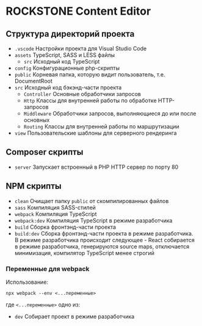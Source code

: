 # ROCKSTONE Content Editor

## Структура директорий проекта
- `.vscode` Настройки проекта для Visual Studio Code
- `assets` TypeScript, SASS и LESS файлы
	- `src` Исходный код TypeScript
- `config` Конфигурационные php-скрипты
- `public` Корневая папка, которую видит пользователь, т.е. DocumentRoot
- `src` Исходный код бэкэнд-части проекта
	- `Controller` Основные обработчики запросов
	- `Http` Классы для внутренней работы по обработке HTTP-запросов
	- `Middleware` Обработчики запросов, выполняющиеся до или после основных
	- `Routing` Классы для внутренней работы по маршрутизации
- `view` Пользовательские шаблоны для серверного рендеринга

## Composer скрипты
- `server` Запускает встроенный в PHP HTTP сервер по порту 80

## NPM скрипты
- `clean` Очищает папку `public` от скомпилированных файлов
- `sass` Компиляция SASS-стилей
- `webpack` Компиляция TypeScript
- `webpack:dev` Компиляция TypeScript в режиме разработчика
- `build` Сборка фронтэнд-части проекта
- `build:dev` Сборка фронтэнд-части проекта в режиме разработчика. В режиме разработчика происходит следующее - React собирается в режиме разработчика, генерируются source maps, отключается минимизация, компилятор TypeScript менее строгий

### Переменные для webpack
Использование:
```
npx webpack --env <...переменные>
```
где `<...переменные>` одно из:
- `dev` Собирает проект в режиме разработчика
